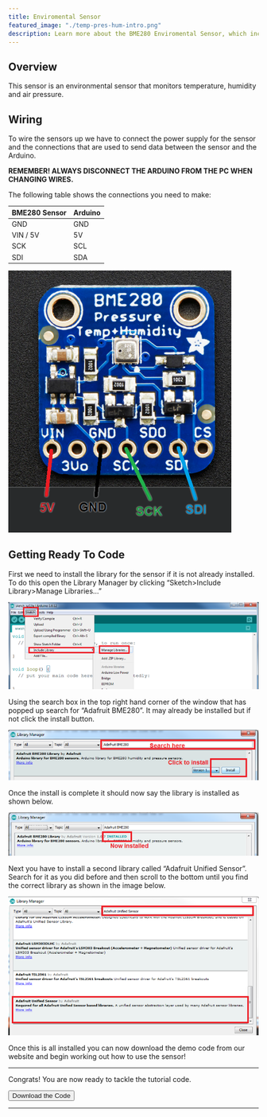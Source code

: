 ```yaml
---
title: Enviromental Sensor
featured_image: "./temp-pres-hum-intro.png"
description: Learn more about the BME280 Enviromental Sensor, which includes Temperature, Humidity and Pressure sensors.
---
```

## Overview
This sensor is an environmental sensor that monitors temperature, humidity and air pressure.


## Wiring
To wire the sensors up we have to connect the power supply for the sensor and the connections that are used to send data between the sensor and the Arduino.

**REMEMBER! ALWAYS DISCONNECT THE ARDUINO FROM THE PC WHEN CHANGING WIRES.**

The following table shows the connections you need to make:

| BME280 Sensor | Arduino |
| ------------- | ------- |
| GND           | GND     |
| VIN / 5V      | 5V      |
|SCK|SCL|
|SDI|SDA|

![BME280 Sensor LEDs Connections](./images/sensor-connections.png)

## Getting Ready To Code

First we need to install the library for the sensor if it is not already installed. To do this open the Library Manager by clicking “Sketch>Include Library>Manage Libraries…”

![Arduino Program](./images/screen-1.png)

Using the search box in the top right hand corner of the window that has popped up search for “Adafruit BME280”. It may already be installed but if not click the install button.

![Arduino Library Manager](./images/screen-2.png)

Once the install is complete it should now say the library is installed as shown below. 

![Installed Library](./images/screen-3.png)

Next you have to install a second library called “Adafruit Unified Sensor”. Search for it as you did before and then scroll to the bottom until you find the correct library as shown in the image below.

![Arduino Library Manager](./images/screen-4.png)

Once this is all installed you can now download the demo code from our website and begin working out how to use the sensor!


***

Congrats! You are now ready to tackle the tutorial code.

<button class="mdc-button mdc-button--raised">
  <a href="https://raw.githubusercontent.com/nicogig/fleming_crate/master/Project_X/temp-press-hum/TempPressHumidTutorial.ino" class="mdc-button__label" style="text-decoration: none;" download>Download the Code</a>
</button> 

***